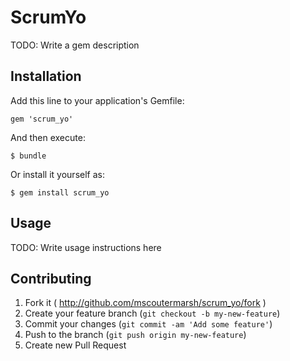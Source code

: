 # ScrumYo

TODO: Write a gem description

## Installation

Add this line to your application's Gemfile:

    gem 'scrum_yo'

And then execute:

    $ bundle

Or install it yourself as:

    $ gem install scrum_yo

## Usage

TODO: Write usage instructions here

## Contributing

1. Fork it ( http://github.com/mscoutermarsh/scrum_yo/fork )
2. Create your feature branch (`git checkout -b my-new-feature`)
3. Commit your changes (`git commit -am 'Add some feature'`)
4. Push to the branch (`git push origin my-new-feature`)
5. Create new Pull Request
